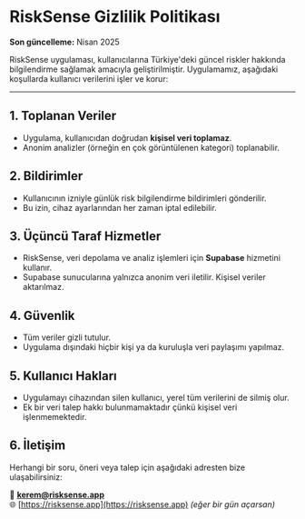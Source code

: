# RiskSense Gizlilik Politikası

**Son güncelleme:** Nisan 2025

RiskSense uygulaması, kullanıcılarına Türkiye'deki güncel riskler hakkında bilgilendirme sağlamak amacıyla geliştirilmiştir. Uygulamamız, aşağıdaki koşullarda kullanıcı verilerini işler ve korur:

---

## 1. Toplanan Veriler

- Uygulama, kullanıcıdan doğrudan **kişisel veri toplamaz**.
- Anonim analizler (örneğin en çok görüntülenen kategori) toplanabilir.

## 2. Bildirimler

- Kullanıcının izniyle günlük risk bilgilendirme bildirimleri gönderilir.
- Bu izin, cihaz ayarlarından her zaman iptal edilebilir.

## 3. Üçüncü Taraf Hizmetler

- RiskSense, veri depolama ve analiz işlemleri için **Supabase** hizmetini kullanır.
- Supabase sunucularına yalnızca anonim veri iletilir. Kişisel veriler aktarılmaz.

## 4. Güvenlik

- Tüm veriler gizli tutulur.
- Uygulama dışındaki hiçbir kişi ya da kuruluşla veri paylaşımı yapılmaz.

## 5. Kullanıcı Hakları

- Uygulamayı cihazından silen kullanıcı, yerel tüm verilerini de silmiş olur.
- Ek bir veri talep hakkı bulunmamaktadır çünkü kişisel veri işlenmemektedir.

## 6. İletişim

Herhangi bir soru, öneri veya talep için aşağıdaki adresten bize ulaşabilirsiniz:

📧 **kerem@risksense.app**  
🌐 [https://risksense.app](https://risksense.app) _(eğer bir gün açarsan)_  
